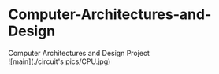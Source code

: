 # Computer-Architectures-and-Design
Computer Architectures and Design Project  
![main](./circuit's pics/CPU.jpg)
